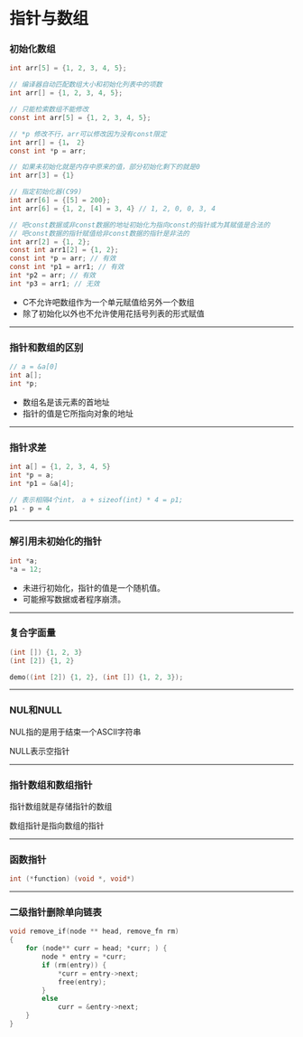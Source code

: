 # 指针与数组

### 初始化数组

```c
int arr[5] = {1, 2, 3, 4, 5};

// 编译器自动匹配数组大小和初始化列表中的项数
int arr[] = {1, 2, 3, 4, 5};

// 只能检索数组不能修改
const int arr[5] = {1, 2, 3, 4, 5};

// *p 修改不行，arr可以修改因为没有const限定
int arr[] = {1， 2}
const int *p = arr;

// 如果未初始化就是内存中原来的值，部分初始化剩下的就是0
int arr[3] = {1}

// 指定初始化器(C99)
int arr[6] = {[5] = 200};
int arr[6] = {1, 2, [4] = 3, 4} // 1, 2, 0, 0, 3, 4

// 吧const数据或非const数据的地址初始化为指向const的指针或为其赋值是合法的
// 吧const数据的指针赋值给非const数据的指针是非法的
int arr[2] = {1, 2};
const int arr1[2] = {1, 2};
const int *p = arr; // 有效
const int *p1 = arr1; // 有效
int *p2 = arr; // 有效
int *p3 = arr1; // 无效
```

* C不允许吧数组作为一个单元赋值给另外一个数组
* 除了初始化以外也不允许使用花括号列表的形式赋值

------

### 指针和数组的区别

```c
// a = &a[0]
int a[];
int *p;
```

* 数组名是该元素的首地址
* 指针的值是它所指向对象的地址

------

### 指针求差

```c
int a[] = {1, 2, 3, 4, 5}
int *p = a;
int *p1 = &a[4];

// 表示相隔4个int， a + sizeof(int) * 4 = p1;
p1 - p = 4
```

------

### 解引用未初始化的指针

```c
int *a;
*a = 12;
```

* 未进行初始化，指针的值是一个随机值。
* 可能擦写数据或者程序崩溃。

------

### 复合字面量

```c
(int []) {1, 2, 3}
(int [2]) {1, 2}

demo((int [2]) {1, 2}, (int []) {1, 2, 3});
```

------

### NUL和NULL

NUL指的是用于结束一个ASCII字符串

NULL表示空指针

------

### 指针数组和数组指针

指针数组就是存储指针的数组

数组指针是指向数组的指针

------

### 函数指针

```c
int (*function) (void *, void*)
```

------

### 二级指针删除单向链表

```c
void remove_if(node ** head, remove_fn rm)
{
    for (node** curr = head; *curr; ) {
        node * entry = *curr;
        if (rm(entry)) {
            *curr = entry->next;
            free(entry);
        }
        else
            curr = &entry->next;
    }
}
```

